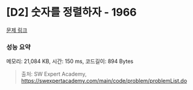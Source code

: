 # [D2] 숫자를 정렬하자 - 1966 

[문제 링크](https://swexpertacademy.com/main/code/problem/problemDetail.do?contestProbId=AV5PrmyKAWEDFAUq) 

### 성능 요약

메모리: 21,084 KB, 시간: 150 ms, 코드길이: 894 Bytes



> 출처: SW Expert Academy, https://swexpertacademy.com/main/code/problem/problemList.do
